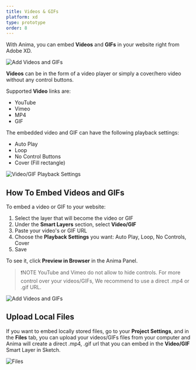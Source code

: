 ```yaml
---
title: Videos & GIFs
platform: xd
type: prototype
order: 8
---
```

With Anima, you can embed  **Videos** and **GIFs** in your website right from Adobe XD. 

![Add Videos and GIFs](https://p46.f4.n0.cdn.getcloudapp.com/items/lluyrdex/videos%20gif.gif?v=7650ac9509d3fe61f38e16d17a6047d8 "Live Video" )


**Videos** can be in the form of a video player or simply a cover/hero video without any control buttons.

Supported **Video** links are:

* YouTube
* Vimeo
* MP4
* GIF

The embedded video and GIF can have the following playback settings:

* Auto Play
* Loop
* No Control Buttons
* Cover (Fill rectangle)

![Video/GIF Playback Settings](https://p46.f4.n0.cdn.getcloudapp.com/items/4gumdep5/Video%20Playback%20settings%402x.png?v=3f3dac99172eacf25112b01bdc360436 "Video/GIF Playback Settings")
## How To Embed Videos and GIFs


To embed a video or GIF to your website:

 1. Select the layer that will become the video or GIF
 2. Under the **Smart Layers** section, select **Video/GIF**
 3. Paste your video's or GIF URL
 4. Choose the **Playback Settings** you want: Auto Play, Loop, No Controls, Cover
 5. Save
 
To see it, click **Preview in Browser** in the Anima Panel.

>❗️NOTE
>YouTube and Vimeo do not allow to hide controls. 
> For more control over your videos/GIFs, We recommend to use a direct .mp4 or .gif URL.

![Add Videos and GIFs](https://p46.f4.n0.cdn.getcloudapp.com/items/eDuxGwEg/Video%20gif%402x.png?v=28aec034572f252212f045f257803055 "Add Videos and GIFs" )


## Upload Local Files

If you want to embed locally stored files, go to your **Project Settings**, and in the **Files** tab, you can upload your videos/GIFs files from your computer and Anima will create a direct .mp4, .gif url that you can embed in the **Video/GIF** Smart Layer in Sketch.

![Files](http://f.cl.ly/items/2Z1M3e083s1d3G3d0i2w/Files%E2%80%932x.png)

